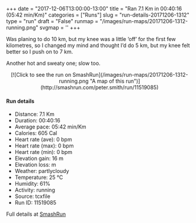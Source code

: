 +++
date = "2017-12-06T13:00:00-13:00"
title = "Ran 7.1 Km in 00:40:16 (05:42 min/Km)"
categories = ["Runs"]
slug = "run-details-20171206-1312"
type = "run"
draft = "False"
runmap = "/images/run-maps/20171206-1312-running.png"
svgmap = '<polyline points="0 63, 0 65, 1 66, 1 69, 2 70, 2 70, 13 61, 18 55, 19 54, 20 53, 22 52, 24 51, 26 50, 28 49, 30 47, 32 46, 38 47, 39 47, 39 48, 40 48, 45 50, 46 50, 49 48, 50 46, 52 45, 52 43, 53 41, 59 41, 61 40, 68 40, 69 40, 75 41, 81 41, 83 41, 85 42, 90 44, 93 46, 96 49, 100 52, 91 44, 88 43, 85 42, 80 41, 63 40, 53 40, 48 40, 25 34, 19 33, 17 31, 15 30, 16 32, 19 33, 21 34, 24 35, 31 38, 43 41, 48 41, 51 41, 52 42, 52 43, 49 46, 45 49, 44 49, 36 45, 34 46, 29 47, 28 48, 26 49, 23 50, 19 52, 18 53, 16 56, 13 60, 11 60, 9 62">'
+++

Was planing to do 10 km, but my knee was a little ‘off’ for the first few kilometres, so I changed my mind and thought I’d do 5 km, but my knee felt better so I push on to 7 km. 

Another hot and sweaty one; slow too. 

<!--more-->

<center>
[![Click to see the run on SmashRun](/images/run-maps/20171206-1312-running.png "A map of this run")](http://smashrun.com/peter.smith/run/11519085)
</center>

#### Run details

* Distance: 7.1 Km
* Duration: 00:40:16
* Average pace: 05:42 min/Km
* Calories: 605 Cal
* Heart rate (ave): 0 bpm
* Heart rate (max): 0 bpm
* Heart rate (min): 0 bpm
* Elevation gain: 16 m
* Elevation loss:  m
* Weather: partlycloudy
* Temperature: 25 &deg;C
* Humidity: 61%
* Activity: running
* Source: tcxfile
* Run ID: 11519085

Full details at [SmashRun](http://smashrun.com/peter.smith/run/11519085)